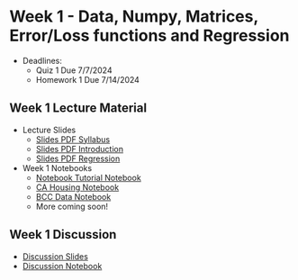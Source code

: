 # Week 1 - Data, Numpy, Matrices, Error/Loss functions and Regression
- Deadlines:
  - Quiz 1 Due 7/7/2024
  - Homework 1 Due 7/14/2024

## Week 1 Lecture Material
  - Lecture Slides 
    - [Slides PDF Syllabus](https://drive.google.com/file/d/1Z1YAuV2wc8WJWwqeefyKtFC56LdOwCSY/view?usp=sharing) 
    - [Slides PDF Introduction](https://drive.google.com/file/d/19pqHuwniVynCsjlvVNvaXG5mYo_dvq3F/view?usp=sharing)
    - [Slides PDF Regression](https://drive.google.com/file/d/1aC1OjxVgIUmKyj7jbHoldeh-7EO4Kgwy/view?usp=sharing)
  - Week 1 Notebooks
    - [Notebook Tutorial Notebook](https://colab.research.google.com/drive/1NGS-A5nUNNaTo2hq-mfcIty_BHXZkbPJ?usp=sharing)
    - [CA Housing Notebook](https://colab.research.google.com/drive/1jgNKGCGIkKaBXAAfRxOAhNSO4b4B7Bo2?usp=sharing)
    - [BCC Data Notebook](https://colab.research.google.com/drive/1ksEGL7SJ_wutCIyPYx7Loe5EPdOij6dJ?usp=sharing)
    - More coming soon!
## Week 1 Discussion
  - [Discussion Slides](https://drive.google.com/file/d/1jTuiyAMmrgYiRZC7MKycGNf_1gwa822L/view?usp=sharing)
  - [Discussion Notebook](https://colab.research.google.com/drive/1tZnVj343chyHFzCrZu2TrxMVE44cishj)

